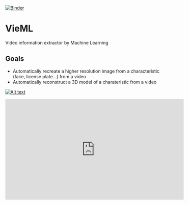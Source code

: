[![Binder](https://mybinder.org/badge_logo.svg)](https://mybinder.org/v2/gh/thomas-schillaci/VieML.git/master)

# VieML
Video information extractor by Machine Learning

## Goals
- Automatically recreate a higher resolution image from a characteristic (face, license plate...) from a video
- Automatically reconstruct a 3D model of a charateristic from a video



[![Alt text](https://img.youtube.com/vi/Vxq9yj2pVWk/0.jpg)](https://www.youtube.com/watch?v=Vxq9yj2pVWk)

<iframe width="560" height="315" src="https://www.youtube.com/embed/Vxq9yj2pVWk" frameborder="0" allow="accelerometer; autoplay; encrypted-media; gyroscope; picture-in-picture" allowfullscreen></iframe>
